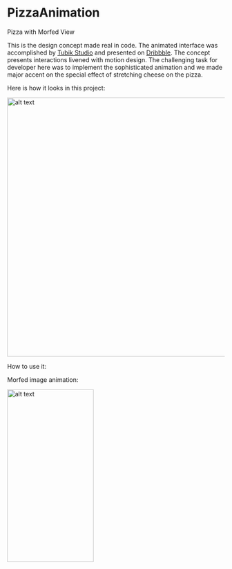 # PizzaAnimation
Pizza with Morfed View

This is the design concept made real in code. The animated interface was accomplished by <a href="http://tubikstudio.com" rel="nofollow">Tubik Studio</a> and presented on <a href="https://dribbble.com/shots/2736160-GIF-Animation-for-Recipes-and-Cooking" rel="nofollow">Dribbble</a>. The concept presents interactions livened with motion design. The challenging task for developer here was to implement the sophisticated animation and we made major accent on the special effect of stretching cheese on the pizza.


Here is how it looks in this project:


<img src="https://gifyu.com/images/pizza-demo-2.gif" alt="alt text" style="width:800;height:600">

How to use it:



Morfed image animation:


<img src="https://gifyu.com/images/CheezeAnimation.gif" alt="alt text" style="width:200;height:400">
